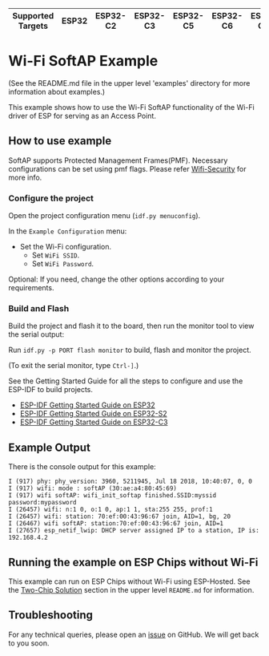 | Supported Targets | ESP32 | ESP32-C2 | ESP32-C3 | ESP32-C5 | ESP32-C6 | ESP32-C61 | ESP32-S2 | ESP32-S3 | ESP32-P4 | ESP32-H2 |
| ----------------- | ----- | -------- | -------- | -------- | --------- | -------- | -------- | -------- | -------- | -------- |

# Wi-Fi SoftAP Example

(See the README.md file in the upper level 'examples' directory for more information about examples.)

This example shows how to use the Wi-Fi SoftAP functionality of the Wi-Fi driver of ESP for serving as an Access Point.

## How to use example

SoftAP supports Protected Management Frames(PMF). Necessary configurations can be set using pmf flags. Please refer [Wifi-Security](https://docs.espressif.com/projects/esp-idf/en/latest/esp32/api-guides/wifi-security.html) for more info.

### Configure the project

Open the project configuration menu (`idf.py menuconfig`).

In the `Example Configuration` menu:

* Set the Wi-Fi configuration.
    * Set `WiFi SSID`.
    * Set `WiFi Password`.

Optional: If you need, change the other options according to your requirements.

### Build and Flash

Build the project and flash it to the board, then run the monitor tool to view the serial output:

Run `idf.py -p PORT flash monitor` to build, flash and monitor the project.

(To exit the serial monitor, type ``Ctrl-]``.)

See the Getting Started Guide for all the steps to configure and use the ESP-IDF to build projects.

* [ESP-IDF Getting Started Guide on ESP32](https://docs.espressif.com/projects/esp-idf/en/latest/esp32/get-started/index.html)
* [ESP-IDF Getting Started Guide on ESP32-S2](https://docs.espressif.com/projects/esp-idf/en/latest/esp32s2/get-started/index.html)
* [ESP-IDF Getting Started Guide on ESP32-C3](https://docs.espressif.com/projects/esp-idf/en/latest/esp32c3/get-started/index.html)

## Example Output

There is the console output for this example:

```
I (917) phy: phy_version: 3960, 5211945, Jul 18 2018, 10:40:07, 0, 0
I (917) wifi: mode : softAP (30:ae:a4:80:45:69)
I (917) wifi softAP: wifi_init_softap finished.SSID:myssid password:mypassword
I (26457) wifi: n:1 0, o:1 0, ap:1 1, sta:255 255, prof:1
I (26457) wifi: station: 70:ef:00:43:96:67 join, AID=1, bg, 20
I (26467) wifi softAP: station:70:ef:00:43:96:67 join, AID=1
I (27657) esp_netif_lwip: DHCP server assigned IP to a station, IP is: 192.168.4.2
```

## Running the example on ESP Chips without Wi-Fi

This example can run on ESP Chips without Wi-Fi using ESP-Hosted. See the [Two-Chip Solution](../../README.md#wi-fi-examples-with-two-chip-solution) section in the upper level `README.md` for information.

## Troubleshooting

For any technical queries, please open an [issue](https://github.com/espressif/esp-idf/issues) on GitHub. We will get back to you soon.
